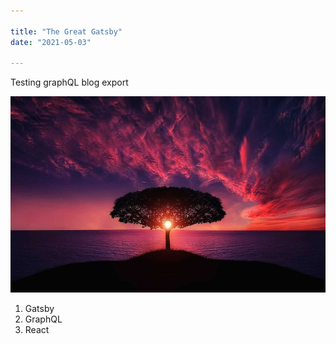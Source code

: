 ```yaml
---

title: "The Great Gatsby"
date: "2021-05-03"

---
```


Testing graphQL blog export


![Tree](./tree.jpeg)



1. Gatsby
2. GraphQL
3. React

